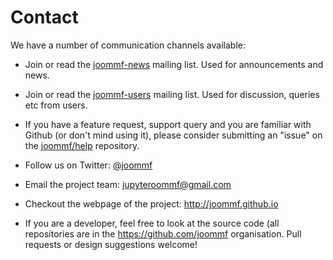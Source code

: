 # Contact

We have a number of communication channels available:

- Join or read the
  [joommf-news](https://groups.google.com/forum/#!forum/joommf-news)
  mailing list. Used for announcements and news.

- Join or read the
  [joommf-users](https://groups.google.com/forum/#!forum/joommf-news)
  mailing list. Used for discussion, queries etc from users.

- If you have a feature request, support query and you are familiar
  with Github (or don't mind using it), please consider submitting an
  "issue" on the [joommf/help](https://github.com/joommf/help)
  repository. 

- Follow us on Twitter: [@joommf](https://twitter.com/joommf)

- Email the project team:
  [jupyteroommf@gmail.com](mailto:jupyteroommf@gmail.com)

- Checkout the webpage of the project: http://joommf.github.io

- If you are a developer, feel free to look at the source code (all
  repositories are in the https://github.com/joommf organisation. Pull
  requests or design suggestions welcome!

